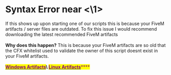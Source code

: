 # Syntax Error near <\1>

If this shows up upon starting one of our scripts this is because your FiveM artifacts / server files are outdated. To fix this issue I would recommend downloading the latest recommended FiveM artifacts\
\
**Why does this happen?** This is because your FiveM artifacts are so old that the CFX whitelist used to validate the owner of this script doesnt exist in your FiveM artifacts.\
\
[<mark style="color:purple;">**Windows Artifacts**</mark>](https://runtime.fivem.net/artifacts/fivem/build\_server\_windows/master/)<mark style="color:purple;">****</mark>\ <mark style="color:purple;">****</mark>[<mark style="color:purple;">**Linux Artifacts**</mark>](https://runtime.fivem.net/artifacts/fivem/build\_proot\_linux/master/)<mark style="color:purple;">****</mark>
